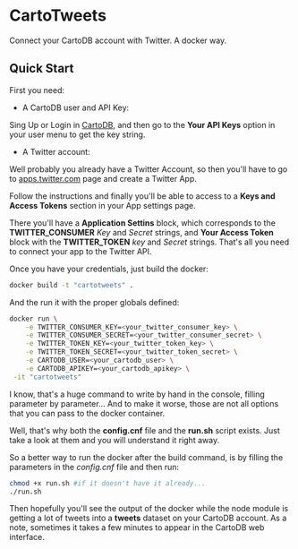 # CartoTweets
Connect your CartoDB account with Twitter. A docker way.

Quick Start
-----------

First you need:

* A CartoDB user and API Key:

 Sing Up or Login in [CartoDB](https://cartodb.com/), and then go to the **Your API Keys**
 option in your user menu to get the key string.

* A Twitter account:

 Well probably you already have a Twitter Account, so then you'll have to go to  [apps.twitter.com](https://apps.twitter.com) page and create a Twitter App.

 Follow the instructions and finally you'll be able to access to a **Keys and Access Tokens** section in your App settings page.

 There you'll have a **Application Settins** block, which corresponds to the **TWITTER_CONSUMER** *Key* and *Secret* strings, and **Your Access Token** block with the **TWITTER_TOKEN** *key* and *Secret* strings. That's all you need to connect your app to the Twitter API.

Once you have your credentials, just build the docker:

```bash
docker build -t "cartotweets" .
```

And the run it with the proper globals defined:

```bash
docker run \
    -e TWITTER_CONSUMER_KEY=<your_twitter_consumer_key> \
    -e TWITTER_CONSUMER_SECRET=<your_twitter_consumer_secret> \
    -e TWITTER_TOKEN_KEY=<your_twitter_token_key> \
    -e TWITTER_TOKEN_SECRET=<your_twitter_token_secret> \
    -e CARTODB_USER=<your_cartodb_user> \
    -e CARTODB_APIKEY=<your_cartodb_apikey> \
 -it "cartotweets"
```

I know, that's a huge command to write by hand in the console, filling parameter by parameter... And to make it worse, those are not all options that you can pass to the docker container.

Well, that's why both the **config.cnf** file and the **run.sh** script exists. Just take a look at them and you will understand it right away.

So a better way to run the docker after the build command, is by filling the parameters in the *config.cnf* file 
and then run:

```bash
chmod +x run.sh #if it doesn't have it already...
./run.sh
```

Then hopefully you'll see the output of the docker while the node module is getting a lot of tweets into a **tweets** dataset on your CartoDB account. As a note, sometimes it takes a few minutes to appear in the CartoDB web interface.
